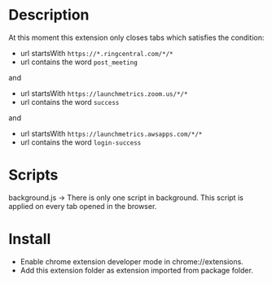 # Description

At this moment this extension only closes tabs which satisfies the condition:

- url startsWith `https://*.ringcentral.com/*/*`
- url contains the word `post_meeting`

and

- url startsWith `https://launchmetrics.zoom.us/*/*`
- url contains the word `success`

and

- url startsWith `https://launchmetrics.awsapps.com/*/*`
- url contains the word `login-success`

# Scripts

background.js -> There is only one script in background. This script is applied on every tab opened in the browser.

# Install

- Enable chrome extension developer mode in chrome://extensions.
- Add this extension folder as extension imported from package folder.
